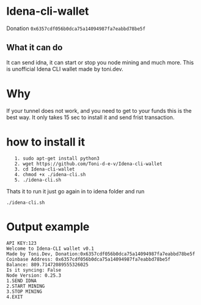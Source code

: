 # Idena-cli-wallet
Donation ```0x6357cdf056b0dca75a14094987fa7eabbd78be5f```
## What it can do
It can send idna, it can start or stop you node mining and much more.
This is unofficial Idena CLI wallet made by toni.dev.
# Why
If your tunnel does not work, and you need to get to your funds this is the best way.
It only takes 15 sec to install it and send frist transaction.
# how to install it
```
   1. sudo apt-get install python3
   2. wget https://github.com/Toni-d-e-v/Idena-cli-wallet
   3. cd Idena-cli-wallet
   4. chmod +x ./idena-cli.sh
   5. ./idena-cli.sh
```
Thats it to run it just go again in to idena folder and run
```
./idena-cli.sh
```
# Output example
```
API KEY:123
Welcome to Idena-CLI wallet v0.1
Made by Toni.Dev, Donation:0x6357cdf056b0dca75a14094987fa7eabbd78be5f
Coinbase Address: 0x6357cdf056b0dca75a14094987fa7eabbd78be5f
Balance: 809.71472089555326025
Is it syncing: False
Node Version: 0.25.3
1.SEND IDNA
2.START MINING
3.STOP MINING
4.EXIT
```
